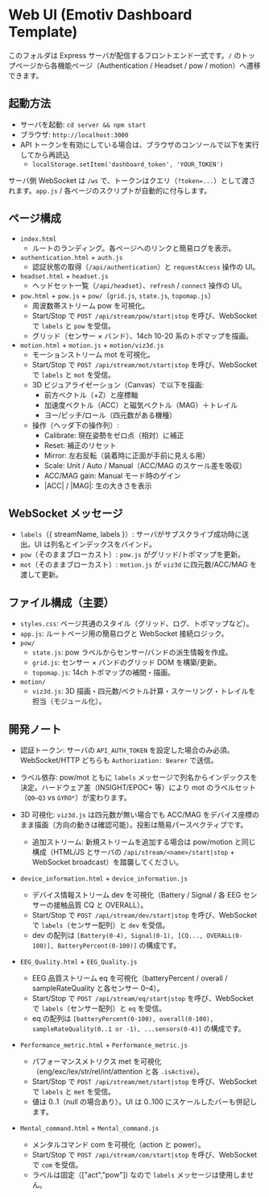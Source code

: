 # Web UI (Emotiv Dashboard Template)

このフォルダは Express サーバが配信するフロントエンド一式です。`/` のトップページから各機能ページ（Authentication / Headset / pow / motion）へ遷移できます。

## 起動方法

- サーバを起動: `cd server && npm start`
- ブラウザ: `http://localhost:3000`
- API トークンを有効にしている場合は、ブラウザのコンソールで以下を実行してから再読込
  - `localStorage.setItem('dashboard_token', 'YOUR_TOKEN')`

サーバ側 WebSocket は `/ws` で、トークンはクエリ（`?token=...`）として渡されます。`app.js` / 各ページのスクリプトが自動的に付与します。

## ページ構成

- `index.html`
  - ルートのランディング。各ページへのリンクと簡易ログを表示。
- `authentication.html` + `auth.js`
  - 認証状態の取得（`/api/authentication`）と `requestAccess` 操作の UI。
- `headset.html` + `headset.js`
  - ヘッドセット一覧（`/api/headset`）、`refresh` / `connect` 操作の UI。
- `pow.html` + `pow.js` + `pow/`（`grid.js`, `state.js`, `topomap.js`）
  - 周波数帯ストリーム pow を可視化。
  - Start/Stop で `POST /api/stream/pow/start|stop` を呼び、WebSocket で `labels` と `pow` を受信。
  - グリッド（センサー × バンド）、14ch 10-20 系のトポマップを描画。
- `motion.html` + `motion.js` + `motion/viz3d.js`
  - モーションストリーム mot を可視化。
  - Start/Stop で `POST /api/stream/mot/start|stop` を呼び、WebSocket で `labels` と `mot` を受信。
  - 3D ビジュアライゼーション（Canvas）で以下を描画:
    - 前方ベクトル（+Z）と座標軸
    - 加速度ベクトル（ACC）と磁気ベクトル（MAG）＋トレイル
    - ヨー/ピッチ/ロール（四元数がある機種）
  - 操作（ヘッダ下の操作列）:
    - Calibrate: 現在姿勢をゼロ点（相対）に補正
    - Reset: 補正のリセット
    - Mirror: 左右反転（装着時に正面が手前に見える用）
    - Scale: Unit / Auto / Manual（ACC/MAG のスケール差を吸収）
    - ACC/MAG gain: Manual モード時のゲイン
    - |ACC| / |MAG|: 生の大きさを表示

## WebSocket メッセージ

- `labels`（{ streamName, labels }）: サーバがサブスクライブ成功時に送出。UI は列名とインデックスをバインド。
- `pow`（そのままブローカスト）: `pow.js` がグリッド/トポマップを更新。
- `mot`（そのままブローカスト）: `motion.js` が `viz3d` に四元数/ACC/MAG を渡して更新。

## ファイル構成（主要）

- `styles.css`: ページ共通のスタイル（グリッド、ログ、トポマップなど）。
- `app.js`: ルートページ用の簡易ログと WebSocket 接続ロジック。
- `pow/`
  - `state.js`: pow ラベルからセンサー/バンドの派生情報を作成。
  - `grid.js`: センサー × バンドのグリッド DOM を構築/更新。
  - `topomap.js`: 14ch トポマップの補間・描画。
- `motion/`
  - `viz3d.js`: 3D 描画・四元数/ベクトル計算・スケーリング・トレイルを担当（モジュール化）。

## 開発ノート

- 認証トークン: サーバの `API_AUTH_TOKEN` を設定した場合のみ必須。WebSocket/HTTP どちらも `Authorization: Bearer` で送信。
- ラベル依存: pow/mot ともに `labels` メッセージで列名からインデックスを決定。ハードウェア差（INSIGHT/EPOC+ 等）により mot のラベルセット（`Q0–Q3` vs `GYRO*`）が変わります。
- 3D 可視化: `viz3d.js` は四元数が無い場合でも ACC/MAG をデバイス座標のまま描画（方向の動きは確認可能）。投影は簡易パースペクティブです。
  - 追加ストリーム: 新規ストリームを追加する場合は pow/motion と同じ構成（HTML/JS とサーバの `/api/stream/<name>/start|stop` + WebSocket broadcast）を踏襲してください。

- `device_information.html` + `device_information.js`
  - デバイス情報ストリーム dev を可視化（Battery / Signal / 各 EEG センサーの接触品質 CQ と OVERALL）。
  - Start/Stop で `POST /api/stream/dev/start|stop` を呼び、WebSocket で `labels`（センサー配列）と `dev` を受信。
  - dev の配列は `[Battery(0-4), Signal(0-1), [CQ..., OVERALL(0-100)], BatteryPercent(0-100)]` の構成です。

- `EEG_Quality.html` + `EEG_Quality.js`
  - EEG 品質ストリーム eq を可視化（batteryPercent / overall / sampleRateQuality と各センサー 0–4）。
  - Start/Stop で `POST /api/stream/eq/start|stop` を呼び、WebSocket で `labels`（センサー配列）と `eq` を受信。
  - eq の配列は `[batteryPercent(0-100), overall(0-100), sampleRateQuality(0..1 or -1), ...sensors(0-4)]` の構成です。

- `Performance_metric.html` + `Performance_metric.js`
  - パフォーマンスメトリクス met を可視化（eng/exc/lex/str/rel/int/attention と各 `.isActive`）。
  - Start/Stop で `POST /api/stream/met/start|stop` を呼び、WebSocket で `labels` と `met` を受信。
  - 値は 0..1（null の場合あり）。UI は 0..100 にスケールしたバーも併記します。

- `Mental_command.html` + `Mental_command.js`
  - メンタルコマンド com を可視化（action と power）。
  - Start/Stop で `POST /api/stream/com/start|stop` を呼び、WebSocket で `com` を受信。
  - ラベルは固定（["act","pow"]) なので `labels` メッセージは使用しません。
